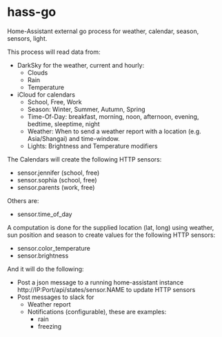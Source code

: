 # hass-go

Home-Assistant external go process for weather, calendar, season, sensors, light.

This process will read data from:
- DarkSky for the weather, current and hourly:
  - Clouds
  - Rain
  - Temperature
- iCloud for calendars
  - School, Free, Work
  - Season: Winter, Summer, Autumn, Spring
  - Time-Of-Day: breakfast, morning, noon, afternoon, evening, bedtime, sleeptime, night
  - Weather: When to send a weather report with a location (e.g. Asia/Shangai) and time-window.
  - Lights: Brightness and Temperature modifiers

The Calendars will create the following HTTP sensors:
- sensor.jennifer (school, free)
- sensor.sophia (school, free)
- sensor.parents (work, free)

Others are:
- sensor.time_of_day

A computation is done for the supplied location (lat, long) using weather, sun position and season to create values for the following HTTP sensors:
- sensor.color_temperature
- sensor.brightness

And it will do the following:
- Post a json message to a running home-assistant instance http://IP:Port/api/states/sensor.NAME to update HTTP sensors
- Post messages to slack for
  - Weather report
  - Notifications (configurable), these are examples:
    - rain
    - freezing

